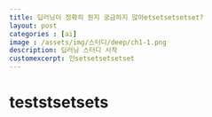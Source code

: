 ```yaml
---
title: 딥러닝이 정확히 뭔지 궁금하지 않아etsetsetsetset?
layout: post   
categories : [ai]
image : /assets/img/스터디/deep/ch1-1.png
description: 딥러닝 스터디 시작
customexcerpt: 인setsetsetsetset
---
```


# teststsetsets